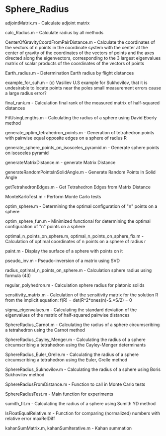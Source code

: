 # Sphere_Radius

adjointMatrix.m - Calculate adjoint matrix

calc_Radius.m - Calculate radius by all methods

CenterOfGravityCoordFromPairDistance.m - Calculate the coordinates of the vectors of n points in the coordinate system
                                         with the center at the center of gravity of the coordinates of the vectors of points
                                         and the axes directed along the eigenvectors, corresponding to the 3 largest eigenvalues
                                         matrix of scalar products of the coordinates of the vectors of points

Earth_radius.m - Determination Earth radius by flight distances

example_for_suh.m - (c) Vasiliev U.S example for Sukhovilov,
                    that it is undesirable to locate points near the poles
                    small measurement errors cause a large radius error?

final_rank.m - Calculation final rank of the measured matrix of half-squared distances

FitUsingLengths.m - Calculating the radius of a sphere using David Eberly method

generate_optim_tetrahedron_points.m - Generation of tetrahedron points with pairwise equal opposite edges 
                                      on a sphere of radius R

generate_sphere_points_on_isosceles_pyramid.m - Generate sphere points on isosceles pyramid

generateMatrixDistance.m - generate Matrix Distance

generateRandomPointsInSolidAngle.m - Generate Random Points In Solid Angle

getTetrahedronEdges.m - Get Tetrahedron Edges from Matrix Distance

MonteKarloTest.m - Perform Monte Carlo tests

optim_sphere.m - Determining the optimal configuration of "n" points on a sphere

optim_sphere_fun.m - Minimized functional for determining the optimal configuration 
                     of "n" points on a sphere

optimal_n_points_on_sphere.m, optimal_n_points_on_sphere_fix.m - Calculation of optimal 
                                                                 coordinates of n points on a sphere of radius r

paint.m - Display the surface of a sphere with points on it

pseudo_inv.m - Pseudo-inversion of a matrix using SVD

radius_optimal_n_points_on_sphere.m - Calculation sphere radius using formula (43)

regular_polyhedron.m - Calculation sphere radius for platonic solids

sensitivity_matrix.m - Calculation of the sensitivity matrix for the solution R from the implicit equation: 
                       f(R) = det(R^2*ones(n)-S.*S/2) = 0

sigma_eigenvalues.m - Calculating the standard deviation of the eigenvalues of the matrix of half-squared pairwise distances

SphereRadius_Carnot.m - Calculating the radius of a sphere circumscribing a tetrahedron using the Carnot method

SphereRadius_Cayley_Menger.m - Calculating the radius of a sphere circumscribing a tetrahedron using the Cayley-Menger determinants

SphereRadius_Euler_Grelle.m - Calculating the radius of a sphere circumscribing a tetrahedron using the Euler, Grelle method

SphereRadius_Sukhovilov.m - Calculating the radius of a sphere using Boris Sukhovilov method

SphereRadiusFromDistance.m - Function to call in Monte Carlo tests

SphereRadiusTest.m - Main function for experiments

sumith_fit.m - Calculating the radius of a sphere using Sumith YD method

IsFloatEqualRelative.m - Function for comparing (normalized) numbers with relative error maxRelDiff

kahanSumMatrix.m, kahanSumIterative.m - Kahan summation

